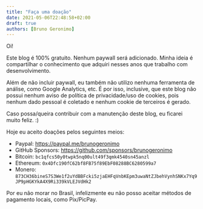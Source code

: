 ```yaml
---
title: "Faça uma doação"
date: 2021-05-06T22:48:58+02:00
draft: true
authors: [Bruno Geronimo]
---
```

Oi!

Este blog é 100% gratuito. Nenhum paywall será adicionado. Minha ideia é compartilhar o conhecimento que 
adquiri nesses anos que trabalho com desenvolvimento.

Além de não incluir paywall, eu também não utilizo nenhuma ferramenta de análise, como Google Analytics, etc. É por isso, 
inclusive, que este blog não possui nenhum aviso de política de privacidade/uso de cookies, pois nenhum dado pessoal é coletado 
e nenhum cookie de terceiros é gerado.

Caso possa/queira contribuir com a manutenção deste blog, eu ficarei muito feliz. :)

Hoje eu aceito doações pelos seguintes meios:

* Paypal: https://paypal.me/brunogeronimo
* GitHub Sponsors: https://github.com/sponsors/brunogeronimo
* Bitcoin: `bc1qfcs50y0twpk5nq00ult49f3qmk4540sn45anzl`
* Ethereum: `0x4Dfc190fC62bf8FB75f89EbF08288BC6280599a7`
* Monero: `873CH36bineS7S3We1f2uYdBBFcki5zjaEHFqVnbKEpm3uwaNtZJbehVynhSNKx7Yq9JP9pHGKYkA4X9Ri339kVLEJVdHk2`

Por eu não morar no Brasil, infelizmente eu não posso aceitar métodos de pagamento locais, como Pix/PicPay.